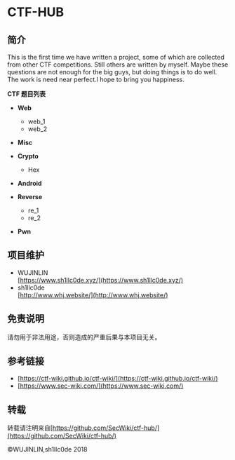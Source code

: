 # CTF-HUB #
## 简介 ##
This is the first time we have written a project, some of which are collected from other CTF competitions. Still others are written by myself. Maybe these questions are not enough for the big guys, but doing things is to do well. The work is need near perfect.I hope to bring you happiness.  

**CTF 题目列表**

- **Web**
	- web_1
	- web_2
- **Misc**

- **Crypto**
	 - Hex

- **Android**

- **Reverse**
	- re_1
	- re_2

- **Pwn**

## 项目维护 ##
- WUJINLIN  
[https://www.sh1llc0de.xyz/](https://www.sh1llc0de.xyz/)
- sh1llc0de  
[http://www.whj.website/](http://www.whj.website/)
## 免责说明 ##
请勿用于非法用途，否则造成的严重后果与本项目无关。

## 参考链接 ##
 - [https://ctf-wiki.github.io/ctf-wiki/](https://ctf-wiki.github.io/ctf-wiki/)  
 - [https://www.sec-wiki.com/](https://www.sec-wiki.com/)
 
## 转载 ##
转载请注明来自[https://github.com/SecWiki/ctf-hub/](https://github.com/SecWiki/ctf-hub/)

©WUJINLIN,sh1llc0de 2018
